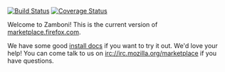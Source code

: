 
[![Build Status](https://travis-ci.org/mozilla/zamboni.png?branch=master)](https://travis-ci.org/mozilla/zamboni)
[![Coverage Status](https://img.shields.io/coveralls/mozilla/zamboni.svg)](https://coveralls.io/r/mozilla/zamboni)

Welcome to Zamboni!  This is the current version of [marketplace.firefox.com](https://marketplace.firefox.com).

We have some good [install docs](http://zamboni.readthedocs.org/en/latest/topics/install-zamboni/index.html)
if you want to try it out.  We'd love your help!  You can come talk to us on
[irc://irc.mozilla.org/marketplace](irc://irc.mozilla.org/marketplace) if you
have questions.
